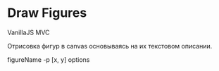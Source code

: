 # Draw Figures
VanillaJS MVC

Отрисовка фигур в canvas основываясь на их текстовом описании.

figureName -p [x, y] options